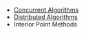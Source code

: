 * [Concurrent Algorithms](concurrent_algo/concurrent_algo.md)
* [Distributed Algorithms](distributed_algo/distributed_algo.md)
* Interior Point Methods